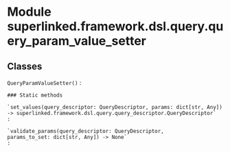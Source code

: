 Module superlinked.framework.dsl.query.query_param_value_setter
===============================================================

Classes
-------

`QueryParamValueSetter()`
:   

    ### Static methods

    `set_values(query_descriptor: QueryDescriptor, params: dict[str, Any]) ‑> superlinked.framework.dsl.query.query_descriptor.QueryDescriptor`
    :

    `validate_params(query_descriptor: QueryDescriptor, params_to_set: dict[str, Any]) ‑> None`
    :